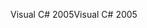 <span data-ttu-id="14423-101">Visual C# 2005</span><span class="sxs-lookup"><span data-stu-id="14423-101">Visual C# 2005</span></span>